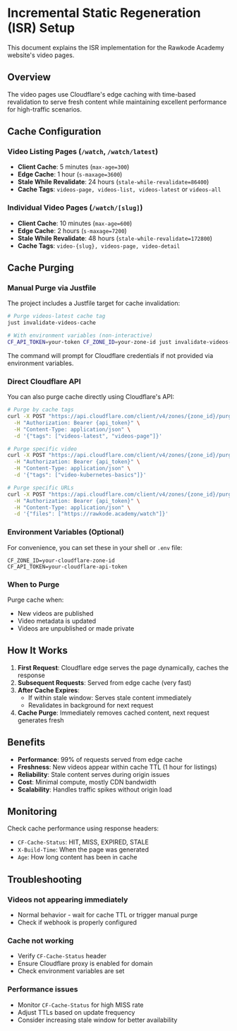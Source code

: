 # Incremental Static Regeneration (ISR) Setup

This document explains the ISR implementation for the Rawkode Academy website's
video pages.

## Overview

The video pages use Cloudflare's edge caching with time-based revalidation to
serve fresh content while maintaining excellent performance for high-traffic
scenarios.

## Cache Configuration

### Video Listing Pages (`/watch`, `/watch/latest`)

- **Client Cache**: 5 minutes (`max-age=300`)
- **Edge Cache**: 1 hour (`s-maxage=3600`)
- **Stale While Revalidate**: 24 hours (`stale-while-revalidate=86400`)
- **Cache Tags**: `videos-page, videos-list, videos-latest` or `videos-all`

### Individual Video Pages (`/watch/[slug]`)

- **Client Cache**: 10 minutes (`max-age=600`)
- **Edge Cache**: 2 hours (`s-maxage=7200`)
- **Stale While Revalidate**: 48 hours (`stale-while-revalidate=172800`)
- **Cache Tags**: `video-{slug}, videos-page, video-detail`

## Cache Purging

### Manual Purge via Justfile

The project includes a Justfile target for cache invalidation:

```bash
# Purge videos-latest cache tag
just invalidate-videos-cache

# With environment variables (non-interactive)
CF_API_TOKEN=your-token CF_ZONE_ID=your-zone-id just invalidate-videos-cache
```

The command will prompt for Cloudflare credentials if not provided via
environment variables.

### Direct Cloudflare API

You can also purge cache directly using Cloudflare's API:

```bash
# Purge by cache tags
curl -X POST "https://api.cloudflare.com/client/v4/zones/{zone_id}/purge_cache" \
  -H "Authorization: Bearer {api_token}" \
  -H "Content-Type: application/json" \
  -d '{"tags": ["videos-latest", "videos-page"]}'

# Purge specific video
curl -X POST "https://api.cloudflare.com/client/v4/zones/{zone_id}/purge_cache" \
  -H "Authorization: Bearer {api_token}" \
  -H "Content-Type: application/json" \
  -d '{"tags": ["video-kubernetes-basics"]}'

# Purge specific URLs
curl -X POST "https://api.cloudflare.com/client/v4/zones/{zone_id}/purge_cache" \
  -H "Authorization: Bearer {api_token}" \
  -H "Content-Type: application/json" \
  -d '{"files": ["https://rawkode.academy/watch"]}'
```

### Environment Variables (Optional)

For convenience, you can set these in your shell or `.env` file:

```env
CF_ZONE_ID=your-cloudflare-zone-id
CF_API_TOKEN=your-cloudflare-api-token
```

### When to Purge

Purge cache when:

- New videos are published
- Video metadata is updated
- Videos are unpublished or made private

## How It Works

1. **First Request**: Cloudflare edge serves the page dynamically, caches the
   response
2. **Subsequent Requests**: Served from edge cache (very fast)
3. **After Cache Expires**:
   - If within stale window: Serves stale content immediately
   - Revalidates in background for next request
4. **Cache Purge**: Immediately removes cached content, next request generates
   fresh

## Benefits

- **Performance**: 99% of requests served from edge cache
- **Freshness**: New videos appear within cache TTL (1 hour for listings)
- **Reliability**: Stale content serves during origin issues
- **Cost**: Minimal compute, mostly CDN bandwidth
- **Scalability**: Handles traffic spikes without origin load

## Monitoring

Check cache performance using response headers:

- `CF-Cache-Status`: HIT, MISS, EXPIRED, STALE
- `X-Build-Time`: When the page was generated
- `Age`: How long content has been in cache

## Troubleshooting

### Videos not appearing immediately

- Normal behavior - wait for cache TTL or trigger manual purge
- Check if webhook is properly configured

### Cache not working

- Verify `CF-Cache-Status` header
- Ensure Cloudflare proxy is enabled for domain
- Check environment variables are set

### Performance issues

- Monitor `CF-Cache-Status` for high MISS rate
- Adjust TTLs based on update frequency
- Consider increasing stale window for better availability
